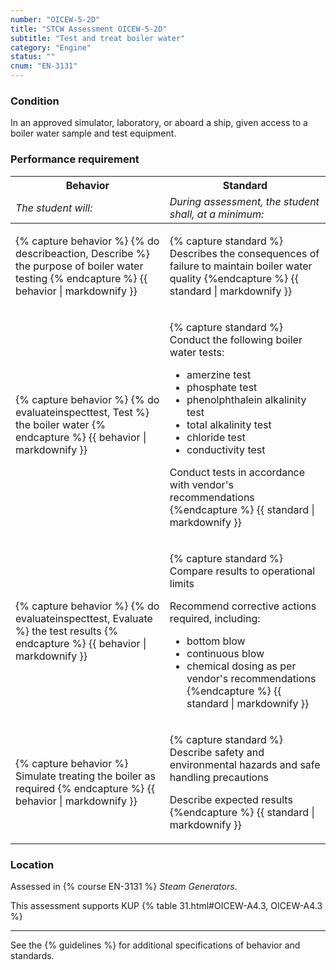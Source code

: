 ```yaml
---
number: "OICEW-5-2D"
title: "STCW Assessment OICEW-5-2D"
subtitle: "Test and treat boiler water"
category: "Engine"
status: ""
cnum: "EN-3131"
---
```

### Condition

In an approved simulator, laboratory, or aboard a ship, given access to a boiler water sample and test equipment.

### Performance requirement 

<table width='100%' class='Guidelines'>
 <thead>
 <tr>
     <th class='thirty'>Behavior</th>
     <th class='seventy'>Standard</th>
 </tr>
 <tr>
     <td><em>The student will:</em></td>
     <td><em>During assessment, the student shall, at a minimum:</em></td>
 </tr>
 </thead>
 <tbody>
 

<tr><td>

{% capture behavior %}
{% do describeaction, Describe %} the purpose of boiler water testing
{% endcapture %}
{{ behavior | markdownify }}

</td><td>

{% capture standard %}
Describes the consequences of failure to maintain boiler water quality
{%endcapture %}
{{ standard | markdownify }}

</td></tr>



<tr><td>

{% capture behavior %}
{% do evaluateinspecttest, Test %} the boiler water
{% endcapture %}
{{ behavior | markdownify }}

</td><td>

{% capture standard %}
Conduct the following boiler water tests:

  * amerzine test
  * phosphate test
  * phenolphthalein alkalinity test
  * total alkalinity test
  * chloride test
  * conductivity test

Conduct tests in accordance with vendor's recommendations
{%endcapture %}
{{ standard | markdownify }}

</td></tr>



<tr><td>

{% capture behavior %}
{% do evaluateinspecttest, Evaluate %} the test results
{% endcapture %}
{{ behavior | markdownify }}

</td><td>

{% capture standard %}
Compare results to operational limits
  
Recommend corrective actions required, including:

* bottom blow
* continuous blow
* chemical dosing as per vendor's recommendations
{%endcapture %}
{{ standard | markdownify }}

</td></tr>



<tr><td>

{% capture behavior %}
Simulate treating the boiler as required
{% endcapture %}
{{ behavior | markdownify }}

</td><td>

{% capture standard %}
Describe safety and environmental hazards and safe handling precautions

Describe expected results
{%endcapture %}
{{ standard | markdownify }}

</td></tr>



 </tbody>
 </table>

### Location

Assessed in  {% course  EN-3131 %}  *Steam Generators*.

This assessment supports KUP {% table 31.html#OICEW-A4.3, OICEW-A4.3 %}

***



See the {% guidelines %} for additional specifications of behavior and standards.